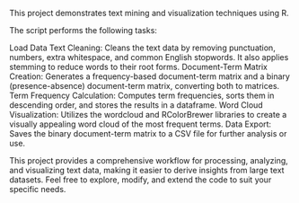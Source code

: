 This project demonstrates text mining and visualization techniques using R. 

The script performs the following tasks:

Load Data
Text Cleaning: Cleans the text data by removing punctuation, numbers, extra whitespace, and common English stopwords. It also applies stemming to reduce words to their root forms.
Document-Term Matrix Creation: Generates a frequency-based document-term matrix and a binary (presence-absence) document-term matrix, converting both to matrices.
Term Frequency Calculation: Computes term frequencies, sorts them in descending order, and stores the results in a dataframe.
Word Cloud Visualization: Utilizes the wordcloud and RColorBrewer libraries to create a visually appealing word cloud of the most frequent terms.
Data Export: Saves the binary document-term matrix to a CSV file for further analysis or use.

This project provides a comprehensive workflow for processing, analyzing, and visualizing text data, making it easier to derive insights from large text datasets. 
Feel free to explore, modify, and extend the code to suit your specific needs.
